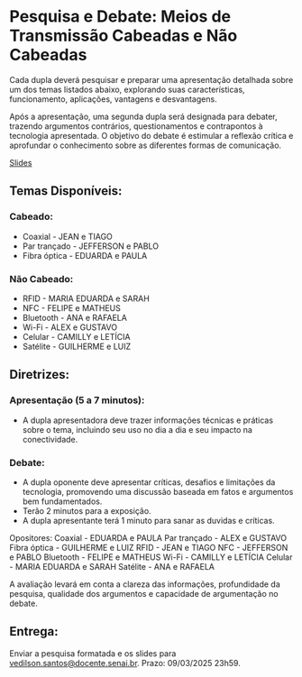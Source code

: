 # Pesquisa e Debate: Meios de Transmissão Cabeadas e Não Cabeadas

Cada dupla deverá pesquisar e preparar uma apresentação detalhada sobre um dos temas listados abaixo, explorando suas características, funcionamento, aplicações, vantagens e desvantagens.

Após a apresentação, uma segunda dupla será designada para debater, trazendo argumentos contrários, questionamentos e contrapontos à tecnologia apresentada. O objetivo do debate é estimular a reflexão crítica e aprofundar o conhecimento sobre as diferentes formas de comunicação.

[Slides](https://www.canva.com/design/DAGfWxrfEKc/ULWaLihsRUG072AH52hX-w/view?utm_content=DAGfWxrfEKc&utm_campaign=designshare&utm_medium=link2&utm_source=uniquelinks&utlId=h419e78bf47)

## Temas Disponíveis:
### Cabeado:

- Coaxial  - JEAN e TIAGO
- Par trançado - JEFFERSON e PABLO
- Fibra óptica - EDUARDA e PAULA

### Não Cabeado:
- RFID - MARIA EDUARDA e SARAH
- NFC - FELIPE e MATHEUS
- Bluetooth - ANA e RAFAELA
- Wi-Fi  - ALEX e GUSTAVO
- Celular - CAMILLY e LETÍCIA
- Satélite - GUILHERME e LUIZ
  
## Diretrizes:
### Apresentação (5 a 7 minutos): 
- A dupla apresentadora deve trazer informações técnicas e práticas sobre o tema, incluindo seu uso no dia a dia e seu impacto na conectividade.

### Debate:
- A dupla oponente deve apresentar críticas, desafios e limitações da tecnologia, promovendo uma discussão baseada em fatos e argumentos bem fundamentados.
- Terão 2 minutos para a exposição.
- A dupla apresentante terá 1 minuto para sanar as duvidas e críticas.

Opositores:
Coaxial - EDUARDA e PAULA
Par trançado - ALEX e GUSTAVO
Fibra óptica - GUILHERME e LUIZ
RFID - JEAN e TIAGO
NFC - JEFFERSON e PABLO
Bluetooth - FELIPE e MATHEUS
Wi-Fi - CAMILLY e LETÍCIA
Celular - MARIA EDUARDA e SARAH
Satélite - ANA e RAFAELA

A avaliação levará em conta a clareza das informações, profundidade da pesquisa, qualidade dos argumentos e capacidade de argumentação no debate.

## Entrega:
Enviar a pesquisa formatada e os slides para vedilson.santos@docente.senai.br. Prazo: 09/03/2025 23h59.





